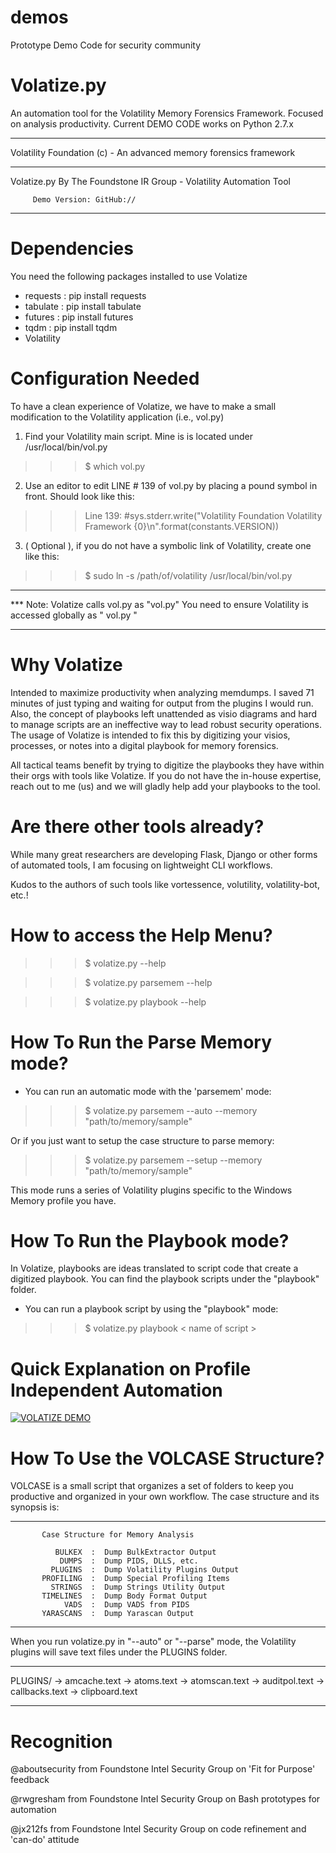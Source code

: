 # demos
Prototype Demo Code for security community


# Volatize.py
An automation tool for the Volatility Memory Forensics Framework. Focused on analysis productivity.
Current DEMO CODE works on Python 2.7.x

______________________________________________________________________
 Volatility Foundation (c) - An advanced  memory forensics framework
______________________________________________________________________

 Volatize.py By The Foundstone IR Group - Volatility Automation Tool

	     Demo Version: GitHub://
_____________________________________________________________________


# Dependencies
You need the following packages installed to use Volatize
- requests  : pip install requests
- tabulate  : pip install tabulate
- futures   : pip install futures
- tqdm      : pip install tqdm
- Volatility

# Configuration Needed
To have a clean experience of Volatize, we have to make a small modification to the Volatility application (i.e., vol.py)

1. Find your Volatility main script.  Mine is is located under /usr/local/bin/vol.py
>>> $ which vol.py

2. Use an editor to edit LINE # 139 of vol.py by placing a pound symbol in front.  Should look like this:
>>> Line 139:  #sys.stderr.write("Volatility Foundation Volatility Framework {0}\n".format(constants.VERSION))

3. ( Optional ), if you do not have a symbolic link of Volatility, create one like this:
>>> $ sudo ln -s /path/of/volatility /usr/local/bin/vol.py
________________________________________________________________________
*** Note:  Volatize calls vol.py as "vol.py"
	   You need to ensure Volatility is accessed globally
	   as " vol.py "
________________________________________________________________________

# Why Volatize
Intended to maximize productivity when analyzing memdumps.  I saved 71 minutes of just typing and waiting for output from the plugins I would run. Also, the concept of playbooks left unattended as visio diagrams and hard to manage scripts are an ineffective way to lead robust security operations. The usage of Volatize is intended to fix this by digitizing your visios, processes, or notes into a digital playbook for memory forensics.  

All tactical teams benefit by trying to digitize the playbooks they have within their orgs with tools like Volatize.  If you do not have the in-house expertise, reach out to me (us) and we will gladly help add your playbooks to the tool.  


# Are there other tools already?
While many great researchers are developing Flask, Django or other forms of automated tools, I am focusing on lightweight CLI workflows. 

Kudos to the authors of such tools like vortessence, volutility, volatility-bot, etc.!


# How to access the Help Menu?
>>> $ volatize.py --help

>>> $ volatize.py parsemem --help

>>> $ volatize.py playbook --help


# How To Run the Parse Memory mode?

- You can run an automatic mode with the 'parsemem' mode:

>>> $ volatize.py parsemem --auto --memory "path/to/memory/sample"

Or if you just want to setup the case structure to parse memory:

>>> $ volatize.py parsemem --setup --memory "path/to/memory/sample"

This mode runs a series of Volatility plugins specific to the Windows Memory profile you have.


# How To Run the Playbook mode?
In Volatize, playbooks are ideas translated to script code that create a digitized playbook.  You can find the playbook scripts under the "playbook" folder.

- You can run a playbook script by using the "playbook" mode:

>>> $ volatize.py playbook < name of script >


# Quick Explanation on Profile Independent Automation
[![VOLATIZE DEMO](https://lh3.googleusercontent.com/oJZCPKaa0w8_TVtb90JL-yUOPNCR1qcIq3PXRwVpZtSUYS-wJnK6LvvcUrHJ0Ve5WuhYng=s152)](https://www.youtube.com/watch?v=dWQ_tNAnKXA, "Volatize Auto")


# How To Use the VOLCASE Structure?
VOLCASE is a small script that organizes a set of folders to keep you productive and organized in your own workflow.
The case structure and its synopsis is:

______________________________________________________________________
           Case Structure for Memory Analysis

              BULKEX  :  Dump BulkExtractor Output
               DUMPS  :  Dump PIDS, DLLS, etc.
             PLUGINS  :  Dump Volatility Plugins Output
           PROFILING  :  Dump Special Profiling Items
             STRINGS  :  Dump Strings Utility Output
           TIMELINES  :  Dump Body Format Output
                VADS  :  Dump VADS from PIDS
           YARASCANS  :  Dump Yarascan Output

______________________________________________________________________



When you run volatize.py in "--auto" or "--parse" mode, the Volatility plugins will save text files under the PLUGINS folder.
_______________________________________________________________________
 PLUGINS/
	 -> amcache.text
	 -> atoms.text
	 -> atomscan.text
	 -> auditpol.text
	 -> callbacks.text
	 -> clipboard.text
_______________________________________________________________________


# Recognition
@aboutsecurity from Foundstone Intel Security Group on 'Fit for Purpose' feedback

@rwgresham from Foundstone Intel Security Group on Bash prototypes for automation

@jx212fs from Foundstone Intel Security Group on code refinement and 'can-do' attitude
